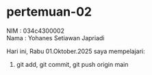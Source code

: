 # pertemuan-02
NIM : 034c4300002<br>
Nama : Yohanes Setiawan Japriadi

Hari ini, Rabu 01.Oktober.2025 saya mempelajari:
<ol>
  <li>git add, git commit, git push origin main</li>
</ol>